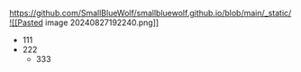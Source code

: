 https://github.com/SmallBlueWolf/smallbluewolf.github.io/blob/main/_static/![[Pasted image 20240827192240.png]]


- 111
- 222
	- 333